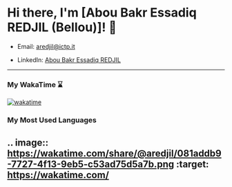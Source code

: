 # Hi there, I'm [Abou Bakr Essadiq REDJIL (Bellou)]! 👋

- Email: [aredjil@ictp.it](mailto:aredjil@ictp.it)

- LinkedIn: [Abou Bakr Essadiq REDJIL]()
---
### My WakaTime :hourglass:
[![wakatime](https://wakatime.com/badge/user/5bd7448d-2290-4328-9528-96f09095a25e.svg)](https://wakatime.com/@5bd7448d-2290-4328-9528-96f09095a25e)

### My Most Used Languages 

.. image:: https://wakatime.com/share/@aredjil/081addb9-7727-4f13-9eb5-c53ad75d5a7b.png
    :target: https://wakatime.com/
---
